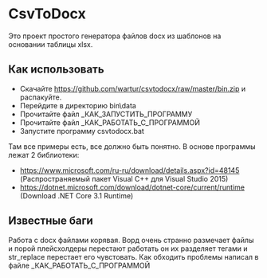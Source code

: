 # CsvToDocx
Это проект простого генератора файлов docx из шаблонов на основании таблицы xlsx.

## Как использовать ##
- Скачайте https://github.com/wartur/csvtodocx/raw/master/bin.zip и распакуйте.
- Перейдите в директорию bin\data
- Прочитайте файл _КАК_ЗАПУСТИТЬ_ПРОГРАММУ
- Прочитайте файл _КАК_РАБОТАТЬ_С_ПРОГРАММОЙ
- Запустите программу csvtodocx.bat

Там все примеры есть, все должно быть понятно.
В основе программы лежат 2 библиотеки:
- https://www.microsoft.com/ru-ru/download/details.aspx?id=48145 (Распространяемый пакет Visual C++ для Visual Studio 2015)
- https://dotnet.microsoft.com/download/dotnet-core/current/runtime (Download .NET Core 3.1 Runtime)

## Известные баги ##
Работа с docx файлами корявая. Ворд очень странно размечает файлы и порой плейсхолдеры перестают работать он их разделяет тегами и str_replace перестает его чувстовать. Как обходить проблемы написал в файле _КАК_РАБОТАТЬ_С_ПРОГРАММОЙ
